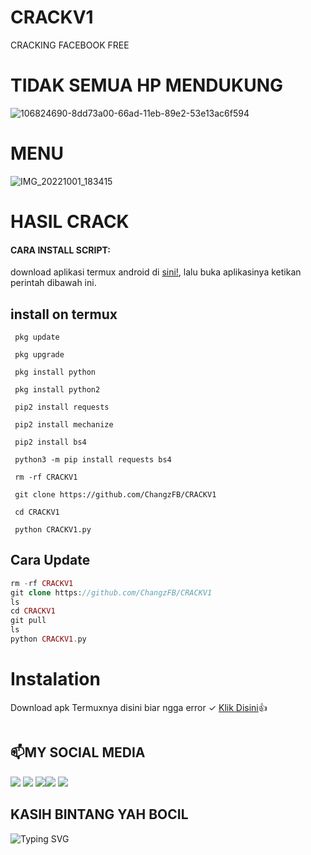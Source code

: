 # CRACKV1
CRACKING FACEBOOK FREE

# TIDAK SEMUA HP MENDUKUNG
![106824690-8dd73a00-66ad-11eb-89e2-53e13ac6f594](https://user-images.githubusercontent.com/98962829/193396293-bcd278aa-6d0c-4681-8a06-9c4fa83880f2.gif)

# MENU
![IMG_20221001_183415](https://user-images.githubusercontent.com/98962829/193405477-5a07943f-78f0-4873-a1fe-7a5d3468970e.jpg)

# HASIL CRACK


#### CARA INSTALL SCRIPT:
 download aplikasi termux android di [sini!](https://f-droid.org/repo/com.termux_118.apk), lalu buka aplikasinya ketikan perintah dibawah ini.
## install on termux
```
 pkg update

 pkg upgrade

 pkg install python

 pkg install python2

 pip2 install requests 

 pip2 install mechanize

 pip2 install bs4

 python3 -m pip install requests bs4

 rm -rf CRACKV1

 git clone https://github.com/ChangzFB/CRACKV1

 cd CRACKV1
 
 python CRACKV1.py
```
## Cara Update
```php
rm -rf CRACKV1
git clone https://github.com/ChangzFB/CRACKV1
ls
cd CRACKV1
git pull
ls
python CRACKV1.py
```

# Instalation
Download apk Termuxnya disini biar ngga error ✓
[Klik Disini](https://f-droid.org/repo/com.termux_117.apk)👍
```bash

```
##  📫MY SOCIAL MEDIA
[![](https://img.shields.io/badge/Github-black?logo=Github&logoColor=black&labelColor=white)](https://github.com/ChangFB) [![](https://img.shields.io/badge/Twitter-blue?logo=Twitter&logoColor=White&labelColor=white)](https://mobile.twitter.com/djmusicjr7)
[![](https://img.shields.io/badge/Facebook-blue?logo=Facebook&logoColor=blue&labelColor=white)](https://www.facebook.com/H4eckerfb)[![](https://img.shields.io/badge/Instagram-red?logo=Instagram&logoColor=red&labelColor=white)](https://www.instagram.com/djmusicjr7) [![](https://img.shields.io/badge/Whatsapp-CHAT-red?logo=Whatsapp&logoColor=Brightgreen&labelColor=white)](https://wa.me/6281907761235?text=Asalamualaikum+Chang+FB)
## KASIH BINTANG YAH BOCIL 

![Typing SVG](https://readme-typing-svg.herokuapp.com?lines=Selamat+Bersenang-senang....!+)

